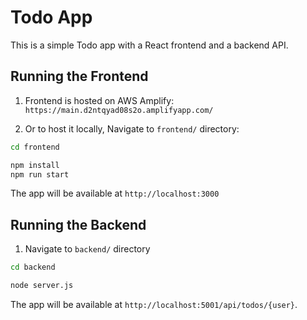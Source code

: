 # Todo App

This is a simple Todo app with a React frontend and a backend API.

## Running the Frontend

1. Frontend is hosted on AWS Amplify: `https://main.d2ntqyad08s2o.amplifyapp.com/`

2. Or to host it locally, Navigate to `frontend/` directory:

```bash
cd frontend
```

```bash
npm install
npm run start
```

The app will be available at `http://localhost:3000`

## Running the Backend

1. Navigate to `backend/` directory

```bash
cd backend
```

```bash
node server.js
```

The app will be available at `http://localhost:5001/api/todos/{user}`.
